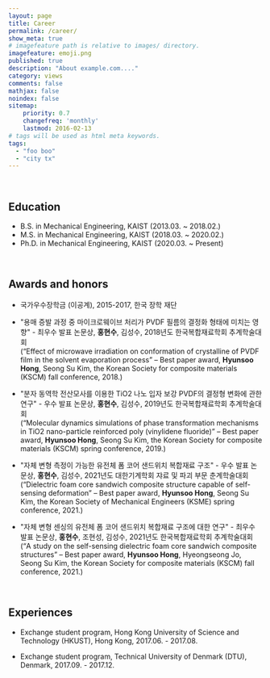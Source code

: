 ```yaml
---
layout: page
title: Career
permalink: /career/
show_meta: true
# imagefeature path is relative to images/ directory.
imagefeature: emoji.png
published: true
description: "About example.com...."
category: views
comments: false
mathjax: false
noindex: false
sitemap:
    priority: 0.7
    changefreq: 'monthly'
    lastmod: 2016-02-13
# tags will be used as html meta keywords.    
tags:
  - "foo boo"
  - "city tx"
---
```


<br/>


## Education

- B.S. in Mechanical Engineering, KAIST (2013.03. ~ 2018.02.)
- M.S. in Mechanical Engineering, KAIST (2018.03. ~ 2020.02.)
- Ph.D. in Mechanical Engineering, KAIST (2020.03. ~ Present)
  
  
  
<br>

## Awards and honors

- 국가우수장학금 (이공계), 2015-2017, 한국 장학 재단

- "용매 증발 과정 중 마이크로웨이브 처리가 PVDF 필름의 결정화 형태에 미치는 영향" - 최우수 발표 논문상, **홍현수**, 김성수, 2018년도 한국복합재료학회 추계학술대회
<br>(“Effect of microwave irradiation on conformation of crystalline of PVDF film in the solvent evaporation process” – Best paper award, **Hyunsoo Hong**, Seong Su Kim, the Korean Society for composite materials (KSCM) fall conference, 2018.)

- "분자 동역학 전산모사를 이용한 TiO2 나노 입자 보강 PVDF의 결정형 변화에 관한 연구" - 우수 발표 논문상, **홍현수**, 김성수, 2019년도 한국복합재료학회 추계학술대회
<br>(“Molecular dynamics simulations of phase transformation mechanisms in TiO2 nano-particle reinforced poly (vinylidene fluoride)” – Best paper award, **Hyunsoo Hong**, Seong Su Kim, the Korean Society for composite materials (KSCM) spring conference, 2019.)

- "자체 변형 측정이 가능한 유전체 폼 코어 샌드위치 복합재료 구조" - 우수 발표 논문상, **홍현수**, 김성수, 2021년도 대한기계학회 쟈료 및 파괴 부문 춘계학술대회
<br>(“Dielectric foam core sandwich composite structure capable of self-sensing deformation” – Best paper award, **Hyunsoo Hong**, Seong Su Kim, the Korean Society of Mechanical Engineers (KSME) spring conference, 2021.)

- "자체 변형 센싱의 유전체 폼 코어 샌드위치 복합재료 구조에 대한 연구" - 최우수 발표 논문상, **홍현수**, 조현성, 김성수, 2021년도 한국복합재료학회 추계학술대회
<br>(“A study on the self-sensing dielectric foam core sandwich composite structures” – Best paper award, **Hyunsoo Hong**, Hyeongseong Jo, Seong Su Kim, the Korean Society for composite materials (KSCM) fall conference, 2021.)


<br>

## Experiences

- Exchange student program, Hong Kong University of Science and Technology (HKUST), Hong Kong, 2017.06. - 2017.08.

- Exchange student program, Technical University of Denmark (DTU), Denmark, 2017.09. - 2017.12.


